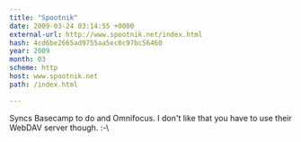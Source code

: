 ```yaml
---
title: "Spootnik"
date: 2009-03-24 03:14:55 +0000
external-url: http://www.spootnik.net/index.html
hash: 4cd6be2665ad9755aa5ec0c97bc56460
year: 2009
month: 03
scheme: http
host: www.spootnik.net
path: /index.html

---
```


Syncs Basecamp to do and Omnifocus. I don't like that you have to use their WebDAV server though. :-\
